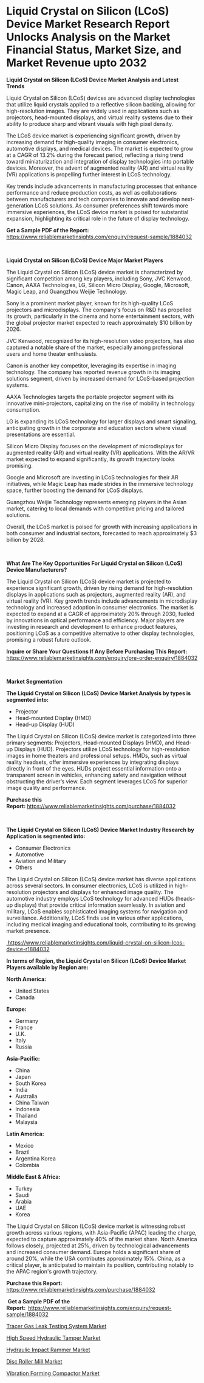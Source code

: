 <p><h1>Liquid Crystal on Silicon (LCoS) Device Market Research Report Unlocks Analysis on the Market Financial Status, Market Size, and Market Revenue upto 2032</h1></p><p><strong>Liquid Crystal on Silicon (LCoS) Device Market Analysis and Latest Trends</strong></p>
<p><p>Liquid Crystal on Silicon (LCoS) devices are advanced display technologies that utilize liquid crystals applied to a reflective silicon backing, allowing for high-resolution images. They are widely used in applications such as projectors, head-mounted displays, and virtual reality systems due to their ability to produce sharp and vibrant visuals with high pixel density.</p><p>The LCoS device market is experiencing significant growth, driven by increasing demand for high-quality imaging in consumer electronics, automotive displays, and medical devices. The market is expected to grow at a CAGR of 13.2% during the forecast period, reflecting a rising trend toward miniaturization and integration of display technologies into portable devices. Moreover, the advent of augmented reality (AR) and virtual reality (VR) applications is propelling further interest in LCoS technology.</p><p>Key trends include advancements in manufacturing processes that enhance performance and reduce production costs, as well as collaborations between manufacturers and tech companies to innovate and develop next-generation LCoS solutions. As consumer preferences shift towards more immersive experiences, the LCoS device market is poised for substantial expansion, highlighting its critical role in the future of display technology.</p></p>
<p><strong>Get a Sample PDF of the Report:&nbsp;</strong> <a href="https://www.reliablemarketinsights.com/enquiry/request-sample/1884032?utm_campaign=1558&utm_medium=2&utm_source=Github&utm_content=ia&utm_term=28022025&utm_id=liquid-crystal-on-silicon-lcos-device">https://www.reliablemarketinsights.com/enquiry/request-sample/1884032</a></p>
<p>&nbsp;</p>
<p><strong>Liquid Crystal on Silicon (LCoS) Device Major Market Players</strong></p>
<p><p>The Liquid Crystal on Silicon (LCoS) device market is characterized by significant competition among key players, including Sony, JVC Kenwood, Canon, AAXA Technologies, LG, Silicon Micro Display, Google, Microsoft, Magic Leap, and Guangzhou Weijie Technology. </p><p>Sony is a prominent market player, known for its high-quality LCoS projectors and microdisplays. The company's focus on R&D has propelled its growth, particularly in the cinema and home entertainment sectors, with the global projector market expected to reach approximately $10 billion by 2026. </p><p>JVC Kenwood, recognized for its high-resolution video projectors, has also captured a notable share of the market, especially among professional users and home theater enthusiasts. </p><p>Canon is another key competitor, leveraging its expertise in imaging technology. The company has reported revenue growth in its imaging solutions segment, driven by increased demand for LCoS-based projection systems.</p><p>AAXA Technologies targets the portable projector segment with its innovative mini-projectors, capitalizing on the rise of mobility in technology consumption. </p><p>LG is expanding its LCoS technology for larger displays and smart signaling, anticipating growth in the corporate and education sectors where visual presentations are essential.</p><p>Silicon Micro Display focuses on the development of microdisplays for augmented reality (AR) and virtual reality (VR) applications. With the AR/VR market expected to expand significantly, its growth trajectory looks promising.</p><p>Google and Microsoft are investing in LCoS technologies for their AR initiatives, while Magic Leap has made strides in the immersive technology space, further boosting the demand for LCoS displays.</p><p>Guangzhou Weijie Technology represents emerging players in the Asian market, catering to local demands with competitive pricing and tailored solutions. </p><p>Overall, the LCoS market is poised for growth with increasing applications in both consumer and industrial sectors, forecasted to reach approximately $3 billion by 2028.</p></p>
<p>&nbsp;</p>
<p><strong>What Are The Key Opportunities For Liquid Crystal on Silicon (LCoS) Device Manufacturers?</strong></p>
<p><p>The Liquid Crystal on Silicon (LCoS) device market is projected to experience significant growth, driven by rising demand for high-resolution displays in applications such as projectors, augmented reality (AR), and virtual reality (VR). Key growth trends include advancements in microdisplay technology and increased adoption in consumer electronics. The market is expected to expand at a CAGR of approximately 20% through 2030, fueled by innovations in optical performance and efficiency. Major players are investing in research and development to enhance product features, positioning LCoS as a competitive alternative to other display technologies, promising a robust future outlook.</p></p>
<p><strong>Inquire or Share Your Questions If Any Before Purchasing This Report:</strong> <a href="https://www.reliablemarketinsights.com/enquiry/pre-order-enquiry/1884032?utm_campaign=1558&utm_medium=2&utm_source=Github&utm_content=ia&utm_term=28022025&utm_id=liquid-crystal-on-silicon-lcos-device">https://www.reliablemarketinsights.com/enquiry/pre-order-enquiry/1884032</a></p>
<p>&nbsp;</p>
<p><strong>Market Segmentation</strong></p>
<p><strong>The Liquid Crystal on Silicon (LCoS) Device Market Analysis by types is segmented into:</strong></p>
<p><ul><li>Projector</li><li>Head-mounted Display (HMD)</li><li>Head-up Display (HUD)</li></ul></p>
<p><p>The Liquid Crystal on Silicon (LCoS) device market is categorized into three primary segments: Projectors, Head-mounted Displays (HMD), and Head-up Displays (HUD). Projectors utilize LCoS technology for high-resolution images in home theaters and professional setups. HMDs, such as virtual reality headsets, offer immersive experiences by integrating displays directly in front of the eyes. HUDs project essential information onto a transparent screen in vehicles, enhancing safety and navigation without obstructing the driver’s view. Each segment leverages LCoS for superior image quality and performance.</p></p>
<p><strong>Purchase this Report:&nbsp;</strong><a href="https://www.reliablemarketinsights.com/purchase/1884032?utm_campaign=1558&utm_medium=2&utm_source=Github&utm_content=ia&utm_term=28022025&utm_id=liquid-crystal-on-silicon-lcos-device">https://www.reliablemarketinsights.com/purchase/1884032</a></p>
<p>&nbsp;</p>
<p><strong>The Liquid Crystal on Silicon (LCoS) Device Market Industry Research by Application is segmented into:</strong></p>
<p><ul><li>Consumer Electronics</li><li>Automotive</li><li>Aviation and Military</li><li>Others</li></ul></p>
<p><p>The Liquid Crystal on Silicon (LCoS) device market has diverse applications across several sectors. In consumer electronics, LCoS is utilized in high-resolution projectors and displays for enhanced image quality. The automotive industry employs LCoS technology for advanced HUDs (heads-up displays) that provide critical information seamlessly. In aviation and military, LCoS enables sophisticated imaging systems for navigation and surveillance. Additionally, LCoS finds use in various other applications, including medical imaging and educational tools, contributing to its growing market presence.</p></p>
<p><a href="https://www.reliablemarketinsights.com/liquid-crystal-on-silicon-lcos-device-r1884032?utm_campaign=1558&utm_medium=2&utm_source=Github&utm_content=ia&utm_term=28022025&utm_id=liquid-crystal-on-silicon-lcos-device">&nbsp;https://www.reliablemarketinsights.com/liquid-crystal-on-silicon-lcos-device-r1884032</a></p>
<p><strong>In terms of Region, the Liquid Crystal on Silicon (LCoS) Device Market Players available by Region are:</strong></p>
<p>
    <p> <strong> North America: </strong>
        <ul>
            <li>United States</li>
            <li>Canada</li>
        </ul>
        </p> 
    <p> <strong> Europe: </strong>
        <ul>
            <li>Germany</li>
            <li>France</li>
            <li>U.K.</li>
            <li>Italy</li>
            <li>Russia</li>
        </ul>
        </p> 
    <p> <strong> Asia-Pacific: </strong>
        <ul>
            <li>China</li>
            <li>Japan</li>
            <li>South Korea</li>
            <li>India</li>
            <li>Australia</li>
            <li>China Taiwan</li>
            <li>Indonesia</li>
            <li>Thailand</li>
            <li>Malaysia</li>
        </ul>
        </p> 
    <p> <strong> Latin America: </strong>
        <ul>
            <li>Mexico</li>
            <li>Brazil</li>
            <li>Argentina Korea</li>
            <li>Colombia</li>
        </ul>
        </p> 
    <p> <strong> Middle East & Africa: </strong>
        <ul>
            <li>Turkey</li>
            <li>Saudi</li>
            <li>Arabia</li>
            <li>UAE</li>
            <li>Korea</li>
        </ul>
    </p>
    </p>
<p><p>The Liquid Crystal on Silicon (LCoS) device market is witnessing robust growth across various regions, with Asia-Pacific (APAC) leading the charge, expected to capture approximately 40% of the market share. North America follows closely, projected at 25%, driven by technological advancements and increased consumer demand. Europe holds a significant share of around 20%, while the USA contributes approximately 15%. China, as a critical player, is anticipated to maintain its position, contributing notably to the APAC region's growth trajectory.</p></p>
<p><strong>Purchase this Report: </strong><a href="https://www.reliablemarketinsights.com/purchase/1884032?utm_campaign=1558&utm_medium=2&utm_source=Github&utm_content=ia&utm_term=28022025&utm_id=liquid-crystal-on-silicon-lcos-device">https://www.reliablemarketinsights.com/purchase/1884032</a></p>
<p>&nbsp;<strong>Get a Sample PDF of the Report:&nbsp;&nbsp;</strong><a href="https://www.reliablemarketinsights.com/enquiry/request-sample/1884032?utm_campaign=1558&utm_medium=2&utm_source=Github&utm_content=ia&utm_term=28022025&utm_id=liquid-crystal-on-silicon-lcos-device">https://www.reliablemarketinsights.com/enquiry/request-sample/1884032</a></p>
<p><strong></strong></p>
<p><p><a href="https://github.com/janraimondo83/Market-Research-Report-List-1/blob/main/tracer-gas-leak-testing-system-market.md?utm_campaign=1558&utm_medium=2&utm_source=Github&utm_content=ia&utm_term=28022025&utm_id=liquid-crystal-on-silicon-lcos-device">Tracer Gas Leak Testing System Market</a></p><p><a href="https://github.com/mauripalmi/Market-Research-Report-List-6/blob/main/high-speed-hydraulic-tamper-market.md?utm_campaign=1558&utm_medium=2&utm_source=Github&utm_content=ia&utm_term=28022025&utm_id=liquid-crystal-on-silicon-lcos-device">High Speed Hydraulic Tamper Market</a></p><p><a href="https://github.com/sca704osol/Market-Research-Report-List-1/blob/main/hydraulic-impact-rammer-market.md?utm_campaign=1558&utm_medium=2&utm_source=Github&utm_content=ia&utm_term=28022025&utm_id=liquid-crystal-on-silicon-lcos-device">Hydraulic Impact Rammer Market</a></p><p><a href="https://github.com/kbollin866/Market-Research-Report-List-1/blob/main/disc-roller-mill-market.md?utm_campaign=1558&utm_medium=2&utm_source=Github&utm_content=ia&utm_term=28022025&utm_id=liquid-crystal-on-silicon-lcos-device">Disc Roller Mill Market</a></p><p><a href="https://github.com/gulaimolin/Market-Research-Report-List-7/blob/main/vibration-forming-compactor-market.md?utm_campaign=1558&utm_medium=2&utm_source=Github&utm_content=ia&utm_term=28022025&utm_id=liquid-crystal-on-silicon-lcos-device">Vibration Forming Compactor Market</a></p></p>